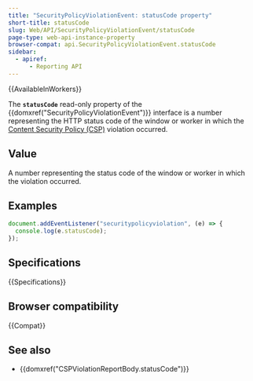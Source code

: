 ```yaml
---
title: "SecurityPolicyViolationEvent: statusCode property"
short-title: statusCode
slug: Web/API/SecurityPolicyViolationEvent/statusCode
page-type: web-api-instance-property
browser-compat: api.SecurityPolicyViolationEvent.statusCode
sidebar:
  - apiref:
      - Reporting API
---
```


{{AvailableInWorkers}}

The **`statusCode`** read-only property of the {{domxref("SecurityPolicyViolationEvent")}} interface is a number representing the HTTP status code of the window or worker in which the [Content Security Policy (CSP)](/en-US/docs/Web/HTTP/Guides/CSP) violation occurred.

## Value

A number representing the status code of the window or worker in which the violation occurred.

## Examples

```js
document.addEventListener("securitypolicyviolation", (e) => {
  console.log(e.statusCode);
});
```

## Specifications

{{Specifications}}

## Browser compatibility

{{Compat}}

## See also

- {{domxref("CSPViolationReportBody.statusCode")}}
